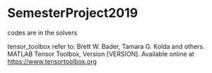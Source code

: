 # SemesterProject2019
codes are in the solvers

tensor_toolbox refer to: Brett W. Bader, Tamara G. Kolda and others. MATLAB Tensor Toolbox, Version [VERSION]. Available online at https://www.tensortoolbox.org